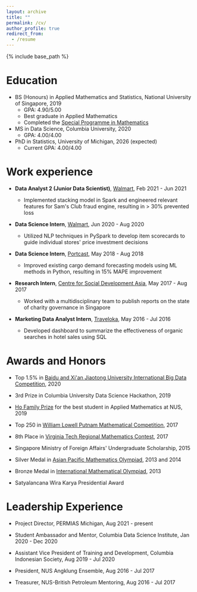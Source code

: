 ```yaml
---
layout: archive
title: ""
permalink: /cv/
author_profile: true
redirect_from:
  - /resume
---
```


{% include base_path %}

Education
======
* BS (Honours) in Applied Mathematics and Statistics, National University of Singapore, 2019
	* GPA: 4.90/5.00
	* Best graduate in Applied Mathematics
	* Completed the [Special Programme in Mathematics](https://www.math.nus.edu.sg/ug/spm/)
* MS in Data Science, Columbia University, 2020
	* GPA: 4.00/4.00
* PhD in Statistics, University of Michigan, 2026 (expected)
	* Current GPA: 4.00/4.00

Work experience
======
* **Data Analyst 2 (Junior Data Scientist)**, [Walmart](https://www.walmart.com/), Feb 2021 - Jun 2021
	* Implemented stacking model in Spark and engineered relevant features for Sam's Club fraud engine, resulting in > 30% prevented loss

* **Data Science Intern**, [Walmart](https://www.walmart.com/), Jun 2020 - Aug 2020
	* Utilized NLP techniques in PySpark to develop item scorecards to guide individual stores' price investment decisions

* **Data Science Intern**, [Portcast](https://portcast.io/), May 2018 - Aug 2018
	* Improved existing cargo demand forecasting models using ML methods in Python, resulting in 15% MAPE improvement

* **Research Intern**, [Centre for Social Development Asia](https://fass.nus.edu.sg/swk/csda-overview/), May 2017 - Aug 2017
	* Worked with a multidisciplinary team to publish reports on the state of charity governance in Singapore

* **Marketing Data Analyst Intern**, [Traveloka](https://www.traveloka.com/en-id/), May 2016 - Jul 2016
	* Developed dashboard to summarize the effectiveness of organic searches in hotel sales using SQL

  
Awards and Honors
======
* Top 1.5% in [Baidu and Xi'an Jiaotong University International Big Data Competition](https://aistudio.baidu.com/aistudio/competition/detail/91/0/introduction), 2020

* 3rd Prize in Columbia University Data Science Hackathon, 2019

* [Ho Family Prize](https://www.nus.edu.sg/registrar/academic-information-policies/education-at-nus/medals-and-prizes-(university-level)/rules-of-award---h) for the best student in Applied Mathematics at NUS, 2019

* Top 250 in [William Lowell Putnam Mathematical Competition](https://www.maa.org/math-competitions/putnam-competition), 2017

* 8th Place in [Virginia Tech Regional Mathematics Contest](https://personal.math.vt.edu/plinnell/Vtregional/), 2017

* Singapore Ministry of Foreign Affairs' Undergraduate Scholarship, 2015

* Silver Medal in [Asian Pacific Mathematics Olympiad](https://www.apmo-official.org/), 2013 and 2014

* Bronze Medal in [International Mathematical Olympiad](https://www.imo-official.org/), 2013

* Satyalancana Wira Karya Presidential Award


Leadership Experience
======
* Project Director, PERMIAS Michigan, Aug 2021 - present

* Student Ambassador and Mentor, Columbia Data Science Institute, Jan 2020 - Dec 2020

* Assistant Vice President of Training and Development, Columbia Indonesian Society, Aug 2019 - Jul 2020

* President, NUS Angklung Ensemble, Aug 2016 - Jul 2017

* Treasurer, NUS-British Petroleum Mentoring, Aug 2016 - Jul 2017